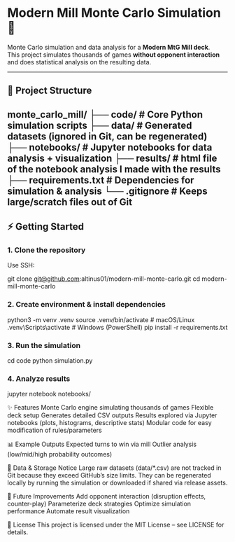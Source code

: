 # Modern Mill Monte Carlo Simulation 🎲

Monte Carlo simulation and data analysis for a **Modern MtG Mill deck**.  
This project  simulates thousands of games **without opponent interaction** and does statistical analysis on the resulting data.

---

## 📂 Project Structure
monte_carlo_mill/
├── code/ # Core Python simulation scripts
├── data/ # Generated datasets (ignored in Git, can be regenerated)
├── notebooks/ # Jupyter notebooks for data analysis + visualization
├── results/ # html file of the notebook analysis I made with the results
├── requirements.txt # Dependencies for simulation & analysis
└── .gitignore # Keeps large/scratch files out of Git
---

## ⚡ Getting Started

### 1. Clone the repository
Use SSH:

git clone git@github.com:altinus01/modern-mill-monte-carlo.git
cd modern-mill-monte-carlo

### 2. Create environment & install dependencies
python3 -m venv .venv
source .venv/bin/activate   # macOS/Linux
.venv\Scripts\activate      # Windows (PowerShell)
pip install -r requirements.txt

### 3. Run the simulation
cd code
python simulation.py

### 4. Analyze results
jupyter notebook notebooks/


✨ Features
Monte Carlo engine simulating thousands of games
Flexible deck setup
Generates detailed CSV outputs
Results explored via Jupyter notebooks (plots, histograms, descriptive stats)
Modular code for easy modification of rules/parameters

📊 Example Outputs
Expected turns to win via mill
Outlier analysis (low/mid/high probability outcomes)

🚫 Data & Storage Notice
Large raw datasets (data/*.csv) are not tracked in Git because they exceed GitHub’s size limits.
They can be regenerated locally by running the simulation or downloaded if shared via release assets.

🔮 Future Improvements
Add opponent interaction (disruption effects, counter-play)
Parameterize deck strategies
Optimize simulation performance
Automate result visualization

📄 License
This project is licensed under the MIT License – see LICENSE for details.
